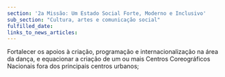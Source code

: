 ```yaml
---
section: '2a Missão: Um Estado Social Forte, Moderno e Inclusivo'
sub_section: "Cultura, artes e comunicação social"
fulfilled_date:
links_to_news_articles:
---
```


Fortalecer os apoios à criação, programação e internacionalização na área da dança, e equacionar a criação de um ou mais Centros Coreográficos Nacionais fora dos principais centros urbanos;
